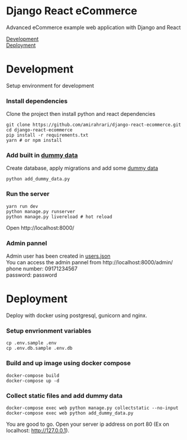 # Django React eCommerce

Advanced eCommerce example web application with Django and React

[Development](#development) <br>
[Deployment](#deployment)

# Development

Setup environment for development

### Install dependencies

Clone the project then install python and react dependencies

```
git clone https://github.com/amirahrari/django-react-ecommerce.git
cd django-react-ecommerce
pip install -r requirements.txt
yarn # or npm install
```

### Add built in [dummy data](dummy_data)

Create database, apply migrations and add some [dummy data](dummy_data)

```
python add_dummy_data.py
```

### Run the server

```
yarn run dev
python manage.py runserver
python manage.py livereload # hot reload
```

Open http://localhost:8000/

### Admin pannel

Admin user has been created in [users.json](dummy_data/users.json) <br />
You can access the admin pannel from http://localhost:8000/admin/ <br />
phone number: 09171234567 <br />
password: password

# Deployment

Deploy with docker using postgresql, gunicorn and nginx.

### Setup envrionment variables
```
cp .env.sample .env
cp .env.db.sample .env.db
```

### Build and up image using docker compose

```
docker-compose build
docker-compose up -d
```

### Collect static files and add dummy data

```
docker-compose exec web python manage.py collectstatic --no-input
docker-compose exec web python add_dummy_data.py
```

You are good to go. Open your server ip address on port 80 (Ex on localhost: http://127.0.0.1).

